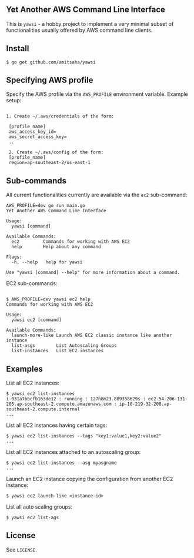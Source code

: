## Yet Another AWS Command Line Interface

This is `yawsi` - a hobby project to implement a very minimal
subset of functionalities usually offered by AWS command line clients.

## Install

```
$ go get github.com/amitsaha/yawsi
```


## Specifying AWS profile

Specify the AWS profile via the `AWS_PROFILE` environment variable.
Example setup:

```

1. Create ~/.aws/credentials of the form:

 [profile_name]
 aws_access_key_id=
 aws_secret_access_key=
 ..

 2. Create ~/.aws/config of the form:
 [profile_name]
 region=ap-southeast-2/us-east-1

 ```

## Sub-commands

All current functionalities currently are available via the `ec2` sub-command:

```
AWS_PROFILE=dev go run main.go
Yet Another AWS Command Line Interface

Usage:
  yawsi [command]

Available Commands:
  ec2         Commands for working with AWS EC2
  help        Help about any command

Flags:
  -h, --help   help for yawsi

Use "yawsi [command] --help" for more information about a command.
```

EC2 sub-commands:

```

$ AWS_PROFILE=dev yawsi ec2 help
Commands for working with AWS EC2

Usage:
  yawsi ec2 [command]

Available Commands:
  launch-more-like Launch AWS EC2 classic instance like another instance
  list-asgs        List Autoscaling Groups
  list-instances   List EC2 instances

```

## Examples

List all EC2 instances:

```
$ yawsi ec2 list-instances
i-031a7bbcfb163de12 : running : 127h8m23.809358629s : ec2-54-206-131-205.ap-southeast-2.compute.amazonaws.com : ip-10-219-32-208.ap-southeast-2.compute.internal
...

```

List all EC2 instances having certain tags:

```
$ yawsi ec2 list-instances --tags "key1:value1,key2:value2"
...
```

List all EC2 instances attached to an autoscaling group:

```
$ yawsi ec2 list-instances --asg myasgname
...
```

Launch an EC2 instance copying the configuration from another
EC2 instance:

```
$ yawsi ec2 launch-like <instance-id>
```


List all auto scaling groups:

```
$ yawsi ec2 list-ags
```

## License

See `LICENSE`.



